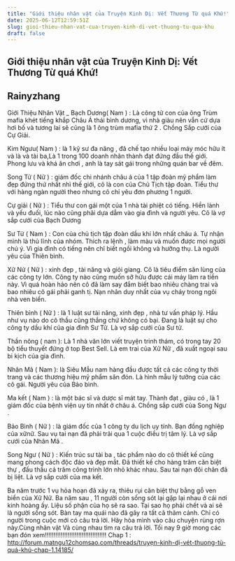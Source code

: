 ```yaml
---
title: "Giới thiệu nhân vật của Truyện Kinh Dị: Vết Thương Từ quá Khứ!"
date: 2025-06-12T12:59:51Z
slug: gioi-thieu-nhan-vat-cua-truyen-kinh-di-vet-thuong-tu-qua-khu
draft: false
---
```


## Giới thiệu nhân vật của Truyện Kinh Dị: Vết Thương Từ quá Khứ!

## Rainyzhang

Giới Thiệu Nhân Vật
_ Bạch Dương( Nam ) : Là công tử con của ông Trùm mafia khét tiếng khắp Châu Á thái bình dương, vì nhà giàu nên vẫn cứ dựa hơi bố và tương lai sẽ cũng là 1 ông trùm mafia thứ 2 . Chồng Sắp cưới của Cự Giải.
 
 
Kim Ngưu( Nam ) : là 1 kỹ sư đa năng , đã chế tạo nhiều loại máy móc hữu ít và là và tài ba,Là 1 trong 100 doanh nhân thành đạt đứng đầu thế giới. Phong lưu và khá ăn chơi , anh là tay sát gái trong những quán bar về đêm.
 
 
Song Tử ( Nữ ) : giám đốc chi nhánh châu á của 1 tập đoàn mỹ phẩm làm đẹp đứng thứ nhất nhì thế giới, cô là con của Chủ Tịch tập đoàn. Tiểu thư với hàng ngàn người theo nhưng cô chỉ yêu đơn phương 1 người.
 
 
Cự giải ( Nữ ) : Tiểu thư con gái một của 1 nhà tài phiệt có tiếng. Hiền lành và yếu đuối, lúc nào cũng phãi dựa dẫm vào gia đình và người yêu. Cô là vợ sắp cưới của Bạch Dương
 
 
Sư Tử ( Nam ) : Con của chủ tịch tập đoàn dầu khí lớn nhất châu á. Tự nhận mình là thủ lĩnh của nhóm. Thích ra lệnh , làm màu và muốn được mọi người chú ý. Vì gia đình có tiếng nên chĩ biết ngồi không và hưỡng thụ. Là người yêu của Thiên bình.
 
 
Xữ Nử ( Nữ ) : xinh đẹp , tài năng và giỏi giang. Cô là tiêu điểm săn lùng của các công ty lớn. Công ty nào cũng muốn sỡ hửu được cái máy làm ra tiền này. Vì quá hoàn hảo nên cô đã làm say đắm biết bao nhiêu chàng trai và bao nhiêu cô gái phải ganh tị. Nạn nhân duy nhất của vụ cháy trong ngôi nhà ven biển.
 
 
Thiên bình ( Nữ ) : là 1 luật sư tài năng, xinh đẹp , nhà tư vấn pháp lý. Hầu như vụ nào do cô thầu cũng thắng chứ không có bại. Đang là luật sự cho công ty dầu khí của gia đình Sư Tử. Là vợ sắp cưới của Sư tử.
 
 
Thần nông ( nam ): Là 1 nhà văn lớn viết truyện trinh thám, có trong tay 20 bộ tiểu thuyết đứng ở top Best Sell. Là em trai của Xữ Nữ , đã xuất ngoại sau bi kịch của gia đình.
 
 
Nhân Mã ( Nam ): là Siêu Mẫu nam hàng đầu được tất cả các công ty thời trang và các thương hiệu mỹ phẩm săn đón. Là hình mẫu lý tưỡng của các cô gái. Người yêu của Bảo bình.
 
 
Ma kết ( Nam ) : là một bác sĩ và dược sĩ mát tay. Thành đạt , giàu có , là 1 giám đốc của bệnh viện uy tín nhất ở châu á. Chồng sắp cưới của Song Ngư .
 
 
Bảo Bình ( Nữ ) : là giám đốc của 1 công ty du lịch uy tính. Bạn đồng nghiệp của xữnữ. Sau vụ tai nạn đã phải trải qua 1 cuộc điều trị tâm lý. Là vợ sắp cưới của Nhân Mã .
 
 
Song Ngư ( Nữ ) : Kiến trúc sư tài ba , tác phẩm nào do cô thiết kế cũng mang phong cách độc đáo và đẹp mắt. Đã thiết kế cho hàng trăm căn biệt thự , đấu thầu cả trăm công trình lớn nhỏ khác nhau. Sau tai nạn đôi chân đã bị liệt. Là vợ sắp cưới của ma kết.
 
Ba năm trước 1 vụ hỏa hoạn đã xảy ra, thiêu rụi căn biệt thự bằng gỗ ven biển của Xữ Nữ. Ba năm sau , 11 người còn sống sót lại gặp lại nhau ở cái nơi kinh hoàng ấy. Liệu số phận của họ sẽ ra sao. Tại sao họ phải chết và ai sẽ là người sống sót. Bàn tay ma quái nào đã gây ra tất cã thãm cảnh. Chỉ có người trong cuộc mới có câu trả lời.
Hãy hòa mình vào câu chuyện rùng rợn này.Cùng nhân vật Và cùng nhau tìm ra câu trả lời.
Tối nay 9 giờ mong các bạn đón xem!!!!!!!!!!!!!!!!!!!!!!!!!!!!!!!!!!!
Chap 1 : http://forum.matngu12chomsao.com/threads/truyẹn-kinh-dị-vét-thuong-tù-quá-khú-chap-1.14185/